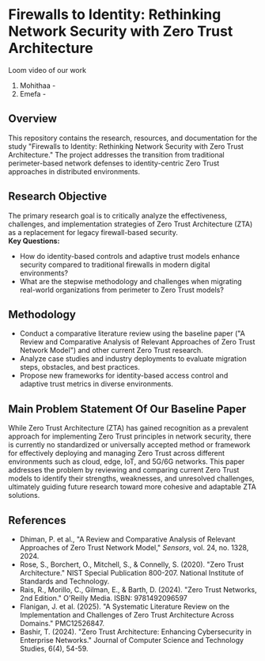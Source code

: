 # Firewalls to Identity: Rethinking Network Security with Zero Trust Architecture

Loom video of our work
1. Mohithaa - 
2. Emefa - 

## Overview
This repository contains the research, resources, and documentation for the study "Firewalls to Identity: Rethinking Network Security with Zero Trust Architecture." The project addresses the transition from traditional perimeter-based network defenses to identity-centric Zero Trust approaches in distributed environments.

## Research Objective
The primary research goal is to critically analyze the effectiveness, challenges, and implementation strategies of Zero Trust Architecture (ZTA) as a replacement for legacy firewall-based security.  
**Key Questions:**
- How do identity-based controls and adaptive trust models enhance security compared to traditional firewalls in modern digital environments?
- What are the stepwise methodology and challenges when migrating real-world organizations from perimeter to Zero Trust models?

## Methodology
- Conduct a comparative literature review using the baseline paper ("A Review and Comparative Analysis of Relevant Approaches of Zero Trust Network Model") and other current Zero Trust research.
- Analyze case studies and industry deployments to evaluate migration steps, obstacles, and best practices.
- Propose new frameworks for identity-based access control and adaptive trust metrics in diverse environments.



## Main Problem Statement Of Our Baseline Paper 

While Zero Trust Architecture (ZTA) has gained recognition as a prevalent approach for implementing Zero Trust principles in network security, there is currently no standardized or universally accepted method or framework for effectively deploying and managing Zero Trust across different environments such as cloud, edge, IoT, and 5G/6G networks. 
This paper addresses the problem by reviewing and comparing current Zero Trust models to identify their strengths, weaknesses, and unresolved challenges, ultimately guiding future research toward more cohesive and adaptable ZTA solutions.

## References
- Dhiman, P. et al., "A Review and Comparative Analysis of Relevant Approaches of Zero Trust Network Model," _Sensors_, vol. 24, no. 1328, 2024.
- Rose, S., Borchert, O., Mitchell, S., & Connelly, S. (2020). "Zero Trust Architecture." NIST Special Publication 800-207. National Institute of Standards and Technology.
- Rais, R., Morillo, C., Gilman, E., & Barth, D. (2024). "Zero Trust Networks, 2nd Edition." O'Reilly Media. ISBN: 9781492096597
- Flanigan, J. et al. (2025). "A Systematic Literature Review on the Implementation and Challenges of Zero Trust Architecture Across Domains." PMC12526847.
- Bashir, T. (2024). "Zero Trust Architecture: Enhancing Cybersecurity in Enterprise Networks." Journal of Computer Science and Technology Studies, 6(4), 54-59.

